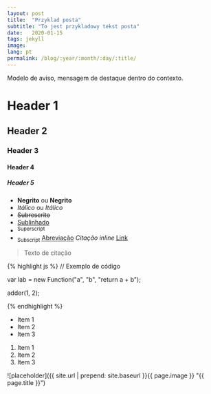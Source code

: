 ```yaml
---
layout: post
title:  "Przyklad posta"
subtitle: "To jest przykladowy tekst posta"
date:   2020-01-15
tags: jekyll
image: 
lang: pt
permalink: /blog/:year/:month/:day/:title/
---
```


<div class="message">
  Modelo de aviso, mensagem de destaque dentro do contexto.
</div>

# Header 1
## Header 2
### Header 3
#### Header 4
##### Header 5

- __Negrito__ ou **Negrito**
- *Itálico* ou _Itálico_
- <del>Subrescrito</del>
- <ins>Sublinhado</ins>
- <sup>Superscript</sup>
- <sub>Subscript</sub>
<abbr title="Abreviação">Abreviação</abbr>
<cite>Citação inline</cite>
[Link](https://developer.mozilla.org/en-US/docs/Web/HTML/Element)


> Texto de citação

{% highlight js %}
// Exemplo de código

var lab = new Function("a", "b", "return a + b");

adder(1, 2);

{% endhighlight %}

* Item 1
* Item 2
* Item 3

1. Item 1
2. Item 2
3. Item 3



![placeholder]({{ site.url | prepend: site.baseurl }}{{ page.image }} "{{ page.title }}")


